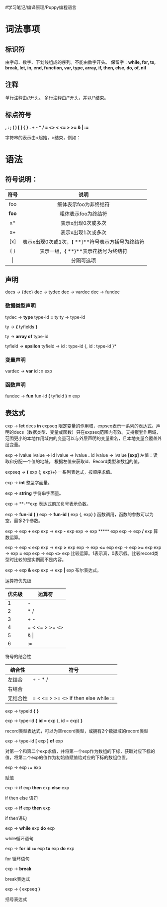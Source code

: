#学习笔记/编译原理/Puppy编程语言
# 词法事项
## 标识符
由字母、数字、下划线组成的序列。不能由数字开头。
保留字：**while, for, to, break, let, in, end, function, var, type, array, if, then, else, do, of, nil**

## 注释
单行注释由//开头。
多行注释由/*开头，并以/*结束。

## 标点符号
**, : ; ( ) [ ] { } . + - * / = <> < <= > >= & | :=**

字符串的表示由<起始，>结束，例如：<string>

# 语法
## 符号说明：
|  符号   |                         说明                          |
| :-----: | :---------------------------------------------------: |
|   foo   |                 细体表示foo为非终结符                 |
| **foo** |                  粗体表示foo为终结符                  |
|   x*    |                  表示x出现0次或多次                   |
|   x+    |                  表示x出现1次或多次                   |
|   [x]   | 表示x出现0次或1次，**[**  **]**符号表示方括号为终结符 |
|   { }   |        表示一组，**{** **}**表示花括号为终结符        |
|   \|    |                      分隔可选项                       |




## 声明
decs -> {dec}
dec -> tydec
dec -> vardec
dec -> fundec

### 数据类型声明
tydec -> **type** type-id **=** ty
ty -> type-id			<!--普通数据类型声明-->

ty -> **{** tyfields **}** 		<!--record类型声明-->

ty -> **array of** type-id	<!-- 数组类型声明-->

tyfield -> **epsilon**
tyfield -> id : type-id {, id : type-id }*

### 变量声明
vardec -> **var** id **:=** exp

### 函数声明
fundec -> **fun** fun-id **(** tyfield **)** **=** exp

## 表达式
exp -> **let** decs **in** expseq
限定变量的作用域，expseq表示一系列的表达式。声明的decs（数据类型、变量或函数）只在expseq范围内有效。支持嵌套作用域，范围更小的本地作用域内的变量可以与外层声明的变量重名，且本地变量会覆盖外层变量。

exp -> lvalue
lvalue -> id
lvalue -> lvalue **.** id
lvalue -> lvalue **[**exp**]**
左值：读取和分配一个值的地址。
根据左值来获取id、Record类型和数组的值。

expseq -> **(** exp {**;** exp}+**)**
一系列表达式，按顺序求值。

exp -> **int**
整型字面量。

exp -> **string**
字符串字面量。

exp -> **-**exp
表达式前加负号表示负数。

exp -> **fun-id** **(** **)**
exp -> **fun-id** **(** exp {, exp} **)**
函数调用，函数的参数可以为空，最多2个参数。

exp -> exp **+** exp
exp -> exp **-** exp
exp -> exp ***** exp
exp -> exp **/** exp
算数运算。

exp -> exp **<** exp
exp -> exp **>** exp
exp -> exp **<=** exp
exp -> exp **>=** exp
exp -> exp **=** exp
exp -> exp **<>** exp
比较运算。1表示真，0表示假。比较record类型时比较的是实例而不是内容。

exp -> exp **&** exp
exp -> exp **|** exp
布尔表达式。



运算符优先级

| 优先级 | 运算符              |
| ------ | ------------------- |
| 1      | -                   |
| 2      | *  /                |
| 3      | +  -                |
| 4      | =  <  <=  >  >=  <> |
| 5      | &  \|               |
| 6      | :=                  |



符号的结合性

| 结合性   | 符号                                          |
| -------- | --------------------------------------------- |
| 左结合   | +  -  *  /                                    |
| 右结合   |                                               |
| 无结合性 | =  <  <=  >  >=  <>  if  then  else  while := |



exp -> typeid **{** **}**

exp -> type-id **{** **id** **=** exp {, id = exp} **}**

record类型表达式，可以为空record类型，或拥有2个数据域的record类型



exp -> type-id **[** exp **]** **of** exp

对第一个和第二个exp求值，并将第一个exp作为数组的下标，获取对应下标的值，将第二个exp的值作为初始值赋值给对应的下标的数组位置。



exp -> exp **:=** exp

赋值



exp -> **if** exp **then** exp **else** exp

if then else 语句



exp -> **if** exp **then** exp

if then语句



exp -> **while** exp **do** exp

while循环语句



exp -> **for** **id** **:=** exp **to** exp **do** exp

for 循环语句



exp -> **break**

break表达式



exp -> **(** expseq **)**

括号表达式